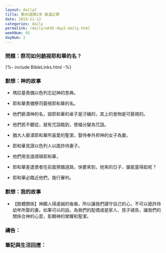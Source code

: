 ```yaml
---
layout: daily2
title: 第95週第2天 褻瀆之罪
date: 2019-11-12
categories: daily
permalink: /daily/wk95-day2-daily.html
weekNum: 95
dayNum: 2
---
```


### 問題：祭司如何藐視耶和華的名？

{%- include BibleLinks.html -%}

### 默想：神的故事
+ 瑪拉基責備以色列忘記神的恩典。

+ 耶和華責備祭司藐視耶和華的名。

+ 他們褻瀆神的名，說耶和華的桌子是汙穢的，其上的食物是可藐視的。

+ 他們若不聽從，就有咒詛臨到，使福分變為咒詛。

+ 猶大人褻瀆耶和華所喜愛的聖潔，娶侍奉外邦神的女子為妻。

+ 耶和華見證以色列人以詭詐待妻子。

+ 他們用言語煩瑣耶和華，

+ 耶和華差遣使者在前面預備道路，快要來到，他來的日子，誰能當得起呢？

+ 耶和華必臨近他們，施行審判。


### 默想：我的故事
+ 【肢體關係】神願人得虔誠的後裔，所以讓我們謹守自己的心，不可以詭詐待幼年所娶的妻。如果可以的話，為我們的配偶或是家人、孩子禱告，讓我們的關係合神的心意，彰顯神的榮耀和聖潔。


### 禱告：

### 筆記與生活回應：


